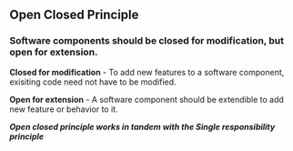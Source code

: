 ## Open Closed Principle

### Software components should be closed for modification, but open for extension.

**Closed for modification** - To add new features to a software component, exisiting code need not have to be modified.

**Open for extension** - A software component should be extendible to add new feature or behavior to it.

**_Open closed principle works in tandem with the Single responsibility principle_**
